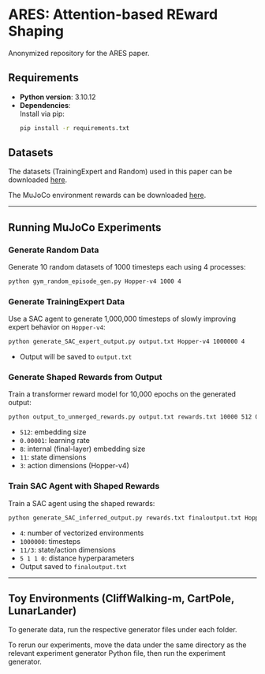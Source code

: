 
# ARES: Attention-based REward Shaping

Anonymized repository for the ARES paper.

## Requirements

- **Python version**: 3.10.12  
- **Dependencies**:  
  Install via pip:
  ```bash
  pip install -r requirements.txt
  ```

## Datasets

The datasets (TrainingExpert and Random) used in this paper can be downloaded [here](https://drive.google.com/file/d/13ue2aqBMZLj_6IxhZYW4Azz8id5dNN-G/view?usp=sharing).

The MuJoCo environment rewards can be downloaded [here](https://drive.google.com/file/d/1mtUXWjigaX4I1etbTfqnTfF7jglbVE7o/view?usp=sharing).

---

## Running MuJoCo Experiments

### Generate Random Data

Generate 10 random datasets of 1000 timesteps each using 4 processes:

```bash
python gym_random_episode_gen.py Hopper-v4 1000 4
```

### Generate TrainingExpert Data

Use a SAC agent to generate 1,000,000 timesteps of slowly improving expert behavior on `Hopper-v4`:

```bash
python generate_SAC_expert_output.py output.txt Hopper-v4 1000000 4
```

- Output will be saved to `output.txt`

### Generate Shaped Rewards from Output

Train a transformer reward model for 10,000 epochs on the generated output:

```bash
python output_to_unmerged_rewards.py output.txt rewards.txt 10000 512 0.00001 8 11 3
```

- `512`: embedding size  
- `0.00001`: learning rate  
- `8`: internal (final-layer) embedding size  
- `11`: state dimensions  
- `3`: action dimensions (Hopper-v4)

### Train SAC Agent with Shaped Rewards

Train a SAC agent using the shaped rewards:

```bash
python generate_SAC_inferred_output.py rewards.txt finaloutput.txt Hopper-v4 4 1000000 11 3 5 1 1 0
```

- `4`: number of vectorized environments  
- `1000000`: timesteps  
- `11/3`: state/action dimensions  
- `5 1 1 0`: distance hyperparameters  
- Output saved to `finaloutput.txt`

---

## Toy Environments (CliffWalking-m, CartPole, LunarLander)

To generate data, run the respective generator files under each folder.

To rerun our experiments, move the data under the same directory as the relevant experiment generator Python file, then run the experiment generator.
